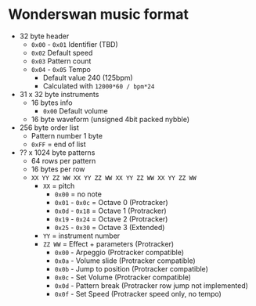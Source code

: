 # Wonderswan music format

- 32 byte header
    - `0x00` - `0x01` Identifier (TBD)
    - `0x02` Default speed
    - `0x03` Pattern count
    - `0x04` - `0x05` Tempo
        - Default value 240 (125bpm)
        - Calculated with `12000*60 / bpm*24`
- 31 x 32 byte instruments
    - 16 bytes info
        - `0x00` Default volume
    - 16 byte waveform (unsigned 4bit packed nybble)
- 256 byte order list
    - Pattern number 1 byte
    - `0xFF` = end of list
- ?? x 1024 byte patterns
    - 64 rows per pattern
    - 16 bytes per row
    - `XX YY ZZ WW XX YY ZZ WW XX YY ZZ WW XX YY ZZ WW`
        - `XX` = pitch
            - `0x00` = no note
            - `0x01` - `0x0c` = Octave 0 (Protracker)
            - `0x0d` - `0x18` = Octave 1 (Protracker)
            - `0x19` - `0x24` = Octave 2 (Protracker)
            - `0x25` - `0x30` = Octave 3 (Extended)
        - `YY` = instrument number
        - `ZZ WW` = Effect + parameters (Protracker)
            - `0x00` - Arpeggio (Protracker compatible)
            - `0x0a` - Volume slide (Protracker compatible)
            - `0x0b` - Jump to position (Protracker compatible)
            - `0x0c` - Set Volume (Protracker compatible)
            - `0x0d` - Pattern break (Protracker row jump not implemented)
            - `0x0f` - Set Speed (Protracker speed only, no tempo)
